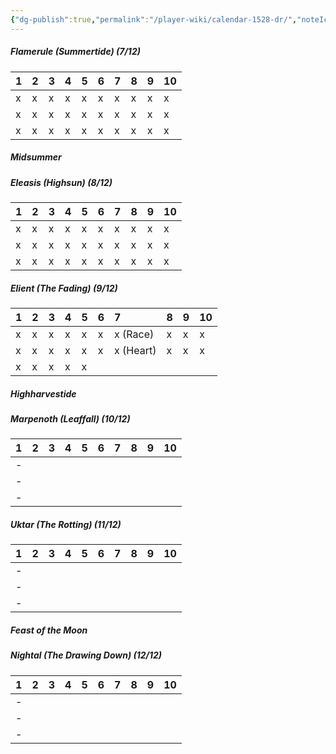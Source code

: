 ```yaml
---
{"dg-publish":true,"permalink":"/player-wiki/calendar-1528-dr/","noteIcon":""}
---
```


##### Flamerule (Summertide) (7/12)

| 1   | 2   | 3   | 4   | 5   | 6   | 7   | 8   | 9   | 10  |
| :-- | :-- | :-- | :-- | :-- | :-- | :-- | :-- | :-- | :-- |
| x   | x   | x   | x   | x   | x   | x   | x   | x   | x   |
| x   | x   | x   | x   | x   | x   | x   | x   | x   | x   |
| x   | x   | x   | x   | x   | x   | x   | x   | x   | x   |
##### *Midsummer*

##### Eleasis (Highsun) (8/12)

| 1   | 2   | 3   | 4   | 5   | 6   | 7   | 8   | 9   | 10  |
| :-- | :-- | :-- | :-- | :-- | :-- | :-- | :-- | :-- | :-- |
| x   | x   | x   | x   | x   | x   | x   | x   | x   | x   |
| x   | x   | x   | x   | x   | x   | x   | x   | x   | x   |
| x   | x   | x   | x   | x   | x   | x   | x   | x   | x   |

##### Elient (The Fading) (9/12)

| 1   | 2   | 3   | 4   | 5   | 6   | 7         | 8   | 9   | 10  |
| :-- | :-- | :-- | :-- | :-- | :-- | :-------- | :-- | :-- | :-- |
| x   | x   | x   | x   | x   | x   | x (Race)  | x   | x   | x   |
| x   | x   | x   | x   | x   | x   | x (Heart) | x   | x   | x   |
| x   | x   | x   | x   | x   |     |           |     |     |     |
##### *Highharvestide*

##### Marpenoth (Leaffall) (10/12)

| 1   | 2   | 3   | 4   | 5   | 6   | 7   | 8   | 9   | 10  |
| :-- | :-- | :-- | :-- | :-- | :-- | :-- | :-- | :-- | :-- |
| -   |     |     |     |     |     |     |     |     |     |
| -   |     |     |     |     |     |     |     |     |     |
| -   |     |     |     |     |     |     |     |     |     |
##### Uktar (The Rotting) (11/12)

| 1   | 2   | 3   | 4   | 5   | 6   | 7   | 8   | 9   | 10  |
| :-- | :-- | :-- | :-- | :-- | :-- | :-- | :-- | :-- | :-- |
| -   |     |     |     |     |     |     |     |     |     |
| -   |     |     |     |     |     |     |     |     |     |
| -   |     |     |     |     |     |     |     |     |     |
##### *Feast of the Moon*

##### Nightal (The Drawing Down) (12/12)

| 1   | 2   | 3   | 4   | 5   | 6   | 7   | 8   | 9   | 10  |
| :-- | :-- | :-- | :-- | :-- | :-- | :-- | :-- | :-- | :-- |
| -   |     |     |     |     |     |     |     |     |     |
| -   |     |     |     |     |     |     |     |     |     |
| -   |     |     |     |     |     |     |     |     |     |
